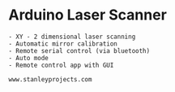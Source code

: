 #  Arduino Laser Scanner

    - XY - 2 dimensional laser scanning
    - Automatic mirror calibration
    - Remote serial control (via bluetooth)
    - Auto mode
    - Remote control app with GUI

    www.stanleyprojects.com
